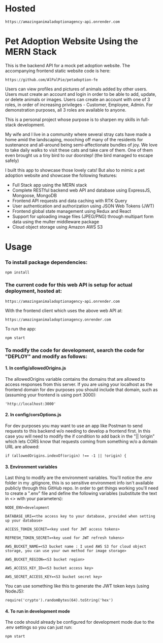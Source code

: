# Hosted
```
https://amazinganimaladoptionagency-api.onrender.com
```


# Pet Adoption Website Using the MERN Stack


This is the backend API for a mock pet adoption website. The accompanying frontend static website code is here:
```
https://github.com/AlPalPie/petadoption-fe
```

Users can view profiles and pictures of animals added by other users.
Users must create an account and login in order to be able to add, update, or delete animals or images.
Users can create an account with one of 3 roles, in order of increasing privileges - Customer, Employee, Admin.
For demonstration purposes, all 3 roles are available to anyone.

This is a personal project whose purpose is to sharpen my skills in full-stack development.

My wife and I live in a community where several stray cats have made a home amid the landscaping, mooching off many of the residents for sustenance and all-around being semi-affectionate bundles of joy. 
We love to take daily walks to visit these cats and take care of them. One of them even brought us a tiny bird to our doorstep! (the bird managed to escape safely)

I built this app to showcase those lovely cats! But also to mimic a pet adoption website and showcase the following features:

- Full Stack app using the MERN stack
- Complete RESTful backend web API and database using ExpressJS, Mongoose, MongoDB
- Frontend API requests and data caching with RTK Query
- User authentication and authorization using JSON Web Tokens (JWT)
- Frontend global state management using Redux and React
- Support for uploading image files (JPEG/PNG) through multipart form data using the multer middleware package
- Cloud object storage using Amazon AWS S3



# Usage


### To install package dependencies:
```
npm install
```

### The current code for this web API is setup for actual deployment, hosted at:
```
https://amazinganimaladoptionagency-api.onrender.com
```

With the frontend client which uses the above web API at:
```
https://amazinganimaladoptionagency.onrender.com
```




To run the app:
```
npm start
```


### To modify the code for development, search the code for "DEPLOY" and modify as follows:

#### 1. In config/allowedOrigins.js

  The allowedOrigins variable contains the domains that are allowed to access responses from this server.
  If you are using your localhost as the frontend domain for dev purposes you should include that domain, such as (assuming your frontend is using port 3000):

```
'http://localhost:3000'
```

#### 2. In config/corsOptions.js

   For dev purposes you may want to use an app like Postman to send requests to this backend w/o needing to develop a frontend first.
   In this case you will need to modify the if condition to add back in the "|| !origin" which lets CORS know that requests coming from something w/o a domain URL are allowed:

```
if (allowedOrigins.indexOf(origin) !== -1 || !origin) {
```

#### 3. Environment variables

   Last thing to modify are the environment variables.
   You'll notice the .env folder in my .gitignore, this is so sensitive environment info isn't available publicly through this GitHub repo.
   In order to get things working you'll need to create a ".env" file and define the following variables (substitute the text in <> with your parameters):

```
NODE_ENV=development

DATABASE_URI=<the access key to your database, provided when setting up your database>

ACCESS_TOKEN_SECRET=<key used for JWT access tokens>

REFRESH_TOKEN_SECRET=<key used for JWT refresh tokens>

AWS_BUCKET_NAME=<S3 bucket name : I used AWS S3 for cloud object storage, you can use your own method for image storage>

AWS_BUCKET_REGION=<S3 bucket region>

AWS_ACCESS_KEY_ID=<S3 bucket access key>

AWS_SECRET_ACCESS_KEY=<S3 bucket secret key>
```
You can use something like this to generate the JWT token keys (using NodeJS):
```
require('crypto').randomBytes(64).toString('hex')
```

#### 4. To run in development mode

  The code should already be configured for development mode due to the .env settings so you can just run:

```
npm start
```


